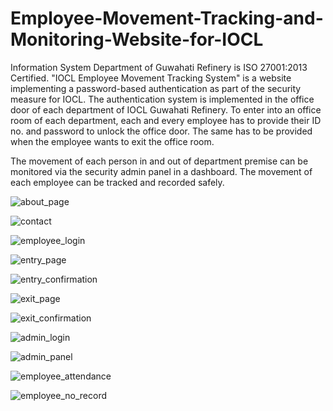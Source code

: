 # Employee-Movement-Tracking-and-Monitoring-Website-for-IOCL

Information System Department of Guwahati Refinery is ISO 27001:2013 Certified. "IOCL Employee Movement Tracking System" is a website implementing a password-based authentication as part of the security measure for IOCL. The authentication system is implemented in the office door of each department of IOCL Guwahati Refinery. To enter into an office room of each department, each and every employee has to provide their ID no. and password to unlock the office door. The same has to be provided when the employee wants to exit the office room. 

The movement of each person in and out of department premise can be monitored via the security admin panel in a dashboard. The movement of each employee can be tracked and recorded safely.

![about_page](https://user-images.githubusercontent.com/77850791/131459857-96b25c74-a5f9-4272-bdd8-1fed68c528d6.png)

![contact](https://user-images.githubusercontent.com/77850791/131459926-a07424e9-bc7c-47ed-a528-321d488f6f35.png)

![employee_login](https://user-images.githubusercontent.com/77850791/131459959-6b4f6ef4-41b4-498d-a427-a07e372033b3.png)

![entry_page](https://user-images.githubusercontent.com/77850791/131459976-b68b58b2-fcaa-4f23-86e2-7e92cfa75608.png)


![entry_confirmation](https://user-images.githubusercontent.com/77850791/131459970-cf125228-f2f4-44ee-b4c8-e8857b6d8709.png)

![exit_page](https://user-images.githubusercontent.com/77850791/131460021-6efb03f2-45ff-4f41-83a9-b08e37328a38.png)

![exit_confirmation](https://user-images.githubusercontent.com/77850791/131459981-71eb9bee-98bb-493b-b5a9-04f5bcc06dfe.png)

![admin_login](https://user-images.githubusercontent.com/77850791/131459916-a73fe56b-04b7-414a-9977-b71dba8df039.png)

![admin_panel](https://user-images.githubusercontent.com/77850791/131459923-3b56fe77-244b-4f92-a951-9309de635c8f.png)

![employee_attendance](https://user-images.githubusercontent.com/77850791/131459955-67cf9388-517b-4419-8abf-582908cd3886.png)

![employee_no_record](https://user-images.githubusercontent.com/77850791/131459965-569f9ca9-2025-4afe-a0a5-a7a8ded7d436.png)


